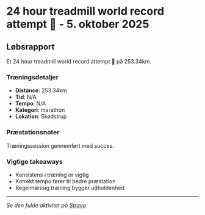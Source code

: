 # 24 hour treadmill world record attempt 💪 - 5. oktober 2025

## Løbsrapport

Et 24 hour treadmill world record attempt 💪 på 253.34km.

### Træningsdetaljer

- **Distance**: 253.34km
- **Tid**: N/A
- **Tempo**: N/A
- **Kategori**: marathon
- **Lokation**: Skødstrup

### Præstationsnoter

Træningssession gennemført med succes.

### Vigtige takeaways

- Konsistens i træning er vigtig
- Korrekt tempo fører til bedre præstation
- Regelmæssig træning bygger udholdenhed

---

_Se den fulde aktivitet på [Strava](https://www.strava.com/activities/13571586184)_
